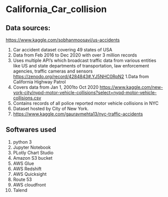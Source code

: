 # California_Car_collision
## Data sources:
https://www.kaggle.com/sobhanmoosavi/us-accidents
1. Car accident dataset covering 49 states of USA
2. Data from Feb 2016 to Dec 2020 with over 3 million records
3. Uses multiple API’s which broadcast traffic data from various entities like US and state departments of transportation, law enforcement agencies, traffic cameras and sensors
https://zenodo.org/record/4284843#.YJ5NHC0RpN2
1.Data from California Highway Patrol
2. Covers data from Jan 1, 2001to Oct 2020
https://www.kaggle.com/new-york-city/nypd-motor-vehicle-collisions?select=nypd-motor-vehicle-collisions.csv
1. Contains records of all police reported motor vehicle collisions in NYC 
2. Dataset hosted by City of New York. 
3. https://www.kaggle.com/gauravmehta13/nyc-traffic-accidents

## Softwares used

1. python 3
2. Jupyter Notebook
3. PLotly Chart Studio
4. Amazon S3 bucket
5. AWS Glue
6. AWS Redshift
7. AWS Quicksight
8. Route 53
9. AWS cloudfront
10. Talend
